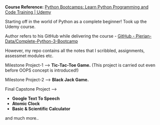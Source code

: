 **Course Reference:**
[Python Bootcamps: Learn Python Programming and Code Training \| Udemy](https://www.udemy.com/share/101W8QA0YZcVxTR3o=/)


Starting off in the world of Python as a complete beginner! Took up the Udemy course.

Author refers to his GitHub while delivering the course - [GitHub - Pierian-Data/Complete-Python-3-Bootcamp](https://github.com/Pierian-Data/Complete-Python-3-Bootcamp)

However, my repo contains all the notes that I scribbled, assignments, assessmet modules etc.

Milestone Project-1 --> **Tic-Tac-Toe Game.**
(This project is carried out even before OOPS concept is introduced!)

Milestone Project-2 --> **Black Jack Game.**

Final Capstone Project --> 

 - **Google Text To Speech**
 - **Atomic Clock**
 - **Basic & Scientific Calculator**
 
 and much more..
